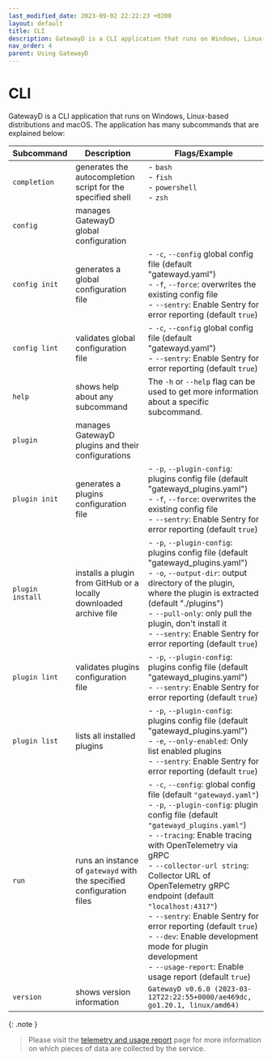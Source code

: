 ```yaml
---
last_modified_date: 2023-09-02 22:22:23 +0200
layout: default
title: CLI
description: GatewayD is a CLI application that runs on Windows, Linux-based distributions and macOS.
nav_order: 4
parent: Using GatewayD
---
```


# CLI

GatewayD is a CLI application that runs on Windows, Linux-based distributions and macOS. The application has many subcommands that are explained below:

| Subcommand       | Description                                                           | Flags/Example                                                                                                                                                                                                                                                                                                                                                                                                                                                                                                                    |
| ---------------- | --------------------------------------------------------------------- | -------------------------------------------------------------------------------------------------------------------------------------------------------------------------------------------------------------------------------------------------------------------------------------------------------------------------------------------------------------------------------------------------------------------------------------------------------------------------------------------------------------------------------- |
| `completion`     | generates the autocompletion script for the specified shell           | - `bash`<br/>- `fish`<br/>- `powershell`<br/>- `zsh`                                                                                                                                                                                                                                                                                                                                                                                                                                                                             |
| `config`         | manages GatewayD global configuration                                 |                                                                                                                                                                                                                                                                                                                                                                                                                                                                                                                                  |
| `config init`    | generates a global configuration file                                 | - `-c`, `--config` global config file (default "gatewayd.yaml")<br/>- `-f`, `--force`: overwrites the existing config file<br/>- `--sentry`: Enable Sentry for error reporting (default `true`)                                                                                                                                                                                                                                                                                                                                  |
| `config lint`    | validates global configuration file                                   | - `-c`, `--config` global config file (default "gatewayd.yaml") <br/>- `--sentry`: Enable Sentry for error reporting (default `true`)                                                                                                                                                                                                                                                                                                                                                                                            |
| `help`           | shows help about any subcommand                                       | The `-h` or `--help` flag can be used to get more information about a specific subcommand.                                                                                                                                                                                                                                                                                                                                                                                                                                       |
| `plugin`         | manages GatewayD plugins and their configurations                     |                                                                                                                                                                                                                                                                                                                                                                                                                                                                                                                                  |
| `plugin init`    | generates a plugins configuration file                                | - `-p`, `--plugin-config`: plugins config file (default "gatewayd_plugins.yaml")<br/>- `-f`, `--force`: overwrites the existing config file<br/>- `--sentry`: Enable Sentry for error reporting (default `true`)                                                                                                                                                                                                                                                                                                                 |
| `plugin install` | installs a plugin from GitHub or a locally downloaded archive file    | - `-p`, `--plugin-config`: plugins config file (default "gatewayd_plugins.yaml")<br/>- `-o`, `--output-dir`: output directory of the plugin, where the plugin is extracted (default "./plugins")<br/>- `--pull-only`: only pull the plugin, don't install it<br/>- `--sentry`: Enable Sentry for error reporting (default `true`)                                                                                                                                                                                                |
| `plugin lint`    | validates plugins configuration file                                  | - `-p`, `--plugin-config`: plugins config file (default "gatewayd_plugins.yaml")<br/>- `--sentry`: Enable Sentry for error reporting (default `true`)                                                                                                                                                                                                                                                                                                                                                                            |
| `plugin list`    | lists all installed plugins                                           | - `-p`, `--plugin-config`: plugins config file (default "gatewayd_plugins.yaml")<br/>- `-e`, `--only-enabled`: Only list enabled plugins<br/>- `--sentry`: Enable Sentry for error reporting (default `true`)                                                                                                                                                                                                                                                                                                                    |
| `run`            | runs an instance of `gatewayd` with the specified configuration files | - `-c`, `--config`: global config file (default `"gatewayd.yaml"`)<br/>- `-p`, `--plugin-config`: plugin config file (default `"gatewayd_plugins.yaml"`)<br/>- `--tracing`: Enable tracing with OpenTelemetry via gRPC<br/>- `--collector-url string`: Collector URL of OpenTelemetry gRPC endpoint (default `"localhost:4317"`)<br/>- `--sentry`: Enable Sentry for error reporting (default `true`)<br/>- `--dev`: Enable development mode for plugin development<br/>- `--usage-report`: Enable usage report (default `true`) |
| `version`        | shows version information                                             | `GatewayD v0.6.0 (2023-03-12T22:22:55+0000/ae469dc, go1.20.1, linux/amd64)`                                                                                                                                                                                                                                                                                                                                                                                                                                                      |

{: .note }
> Please visit the [telemetry and usage report](/miscellaneous/telemetry-and-usage-report) page for more information on which pieces of data are collected by the service.
